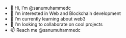 - 👋 Hi, I’m @sanumuhammedc
- 👀 I’m interested in Web and Blockchain development
- 🌱 I’m currently learning about web3
- 💞️ I’m looking to collaborate on cool projects
- 📫 Reach me @sanumuhammedc

<!---
sanumuhammedc/sanumuhammedc is a ✨ special ✨ repository because its `README.md` (this file) appears on your GitHub profile.
You can click the Preview link to take a look at your changes.
--->
